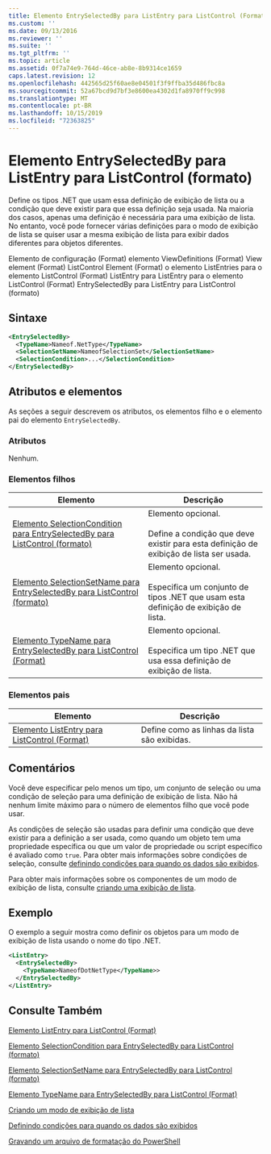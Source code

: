 ```yaml
---
title: Elemento EntrySelectedBy para ListEntry para ListControl (Format) | Microsoft Docs
ms.custom: ''
ms.date: 09/13/2016
ms.reviewer: ''
ms.suite: ''
ms.tgt_pltfrm: ''
ms.topic: article
ms.assetid: 0f7a74e9-764d-46ce-ab8e-8b9314ce1659
caps.latest.revision: 12
ms.openlocfilehash: 442565d25f60ae8e04501f3f9ffba35d486fbc8a
ms.sourcegitcommit: 52a67bcd9d7bf3e8600ea4302d1fa8970ff9c998
ms.translationtype: MT
ms.contentlocale: pt-BR
ms.lasthandoff: 10/15/2019
ms.locfileid: "72363825"
---
```

# <a name="entryselectedby-element-for-listentry-for-listcontrol-format"></a>Elemento EntrySelectedBy para ListEntry para ListControl (formato)

Define os tipos .NET que usam essa definição de exibição de lista ou a condição que deve existir para que essa definição seja usada. Na maioria dos casos, apenas uma definição é necessária para uma exibição de lista. No entanto, você pode fornecer várias definições para o modo de exibição de lista se quiser usar a mesma exibição de lista para exibir dados diferentes para objetos diferentes.

Elemento de configuração (Format) elemento ViewDefinitions (Format) View element (Format) ListControl Element (Format) o elemento ListEntries para o elemento ListControl (Format) ListEntry para ListEntry para o elemento ListControl (Format) EntrySelectedBy para ListEntry para ListControl (formato)

## <a name="syntax"></a>Sintaxe

```xml
<EntrySelectedBy>
  <TypeName>Nameof.NetType</TypeName>
  <SelectionSetName>NameofSelectionSet</SelectionSetName>
  <SelectionCondition>...</SelectionCondition>
</EntrySelectedBy>
```

## <a name="attributes-and-elements"></a>Atributos e elementos

As seções a seguir descrevem os atributos, os elementos filho e o elemento pai do elemento `EntrySelectedBy`.

### <a name="attributes"></a>Atributos

Nenhum.

### <a name="child-elements"></a>Elementos filhos

|Elemento|Descrição|
|-------------|-----------------|
|[Elemento SelectionCondition para EntrySelectedBy para ListControl (formato)](./selectioncondition-element-for-entryselectedby-for-listcontrol-format.md)|Elemento opcional.<br /><br /> Define a condição que deve existir para esta definição de exibição de lista ser usada.|
|[Elemento SelectionSetName para EntrySelectedBy para ListControl (formato)](./selectionsetname-element-for-entryselectedby-for-listcontrol-format.md)|Elemento opcional.<br /><br /> Especifica um conjunto de tipos .NET que usam esta definição de exibição de lista.|
|[Elemento TypeName para EntrySelectedBy para ListControl (Format)](./typename-element-for-entryselectedby-for-listcontrol-format.md)|Elemento opcional.<br /><br /> Especifica um tipo .NET que usa essa definição de exibição de lista.|

### <a name="parent-elements"></a>Elementos pais

|Elemento|Descrição|
|-------------|-----------------|
|[Elemento ListEntry para ListControl (Format)](./listentry-element-for-listcontrol-format.md)|Define como as linhas da lista são exibidas.|

## <a name="remarks"></a>Comentários

Você deve especificar pelo menos um tipo, um conjunto de seleção ou uma condição de seleção para uma definição de exibição de lista. Não há nenhum limite máximo para o número de elementos filho que você pode usar.

As condições de seleção são usadas para definir uma condição que deve existir para a definição a ser usada, como quando um objeto tem uma propriedade específica ou que um valor de propriedade ou script específico é avaliado como `true`. Para obter mais informações sobre condições de seleção, consulte [definindo condições para quando os dados são exibidos](./defining-conditions-for-displaying-data.md).

Para obter mais informações sobre os componentes de um modo de exibição de lista, consulte [criando uma exibição de lista](./creating-a-list-view.md).

## <a name="example"></a>Exemplo

O exemplo a seguir mostra como definir os objetos para um modo de exibição de lista usando o nome do tipo .NET.

```xml
<ListEntry>
  <EntrySelectedBy>
    <TypeName>NameofDotNetType</TypeName>>
  </EntrySelectedBy>
</ListEntry>
```

## <a name="see-also"></a>Consulte Também

[Elemento ListEntry para ListControl (Format)](./listentry-element-for-listcontrol-format.md)

[Elemento SelectionCondition para EntrySelectedBy para ListControl (formato)](./selectioncondition-element-for-entryselectedby-for-listcontrol-format.md)

[Elemento SelectionSetName para EntrySelectedBy para ListControl (formato)](./selectionsetname-element-for-entryselectedby-for-listcontrol-format.md)

[Elemento TypeName para EntrySelectedBy para ListControl (Format)](./typename-element-for-entryselectedby-for-listcontrol-format.md)

[Criando um modo de exibição de lista](./creating-a-list-view.md)

[Definindo condições para quando os dados são exibidos](./defining-conditions-for-displaying-data.md)

[Gravando um arquivo de formatação do PowerShell](./writing-a-powershell-formatting-file.md)

